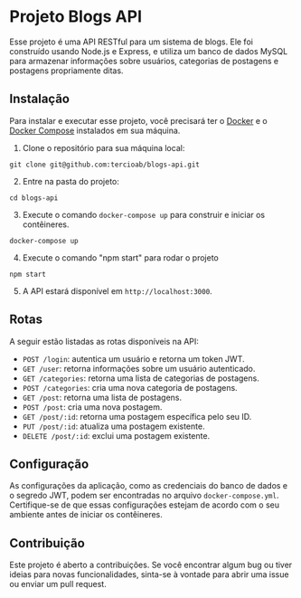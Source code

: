 # Projeto Blogs API

Esse projeto é uma API RESTful para um sistema de blogs. Ele foi construído usando Node.js e Express, e utiliza um banco de dados MySQL para armazenar informações sobre usuários, categorias de postagens e postagens propriamente ditas.

## Instalação

Para instalar e executar esse projeto, você precisará ter o [Docker](https://www.docker.com/) e o [Docker Compose](https://docs.docker.com/compose/) instalados em sua máquina.

1. Clone o repositório para sua máquina local: 

```
git clone git@github.com:tercioab/blogs-api.git
```


2. Entre na pasta do projeto: 

```
cd blogs-api
```

3. Execute o comando `docker-compose up` para construir e iniciar os contêineres. 

```
docker-compose up
```

4. Execute o comando "npm start" para rodar o projeto

```
npm start

```

5. A API estará disponível em `http://localhost:3000`.

## Rotas

A seguir estão listadas as rotas disponíveis na API:

- `POST /login`: autentica um usuário e retorna um token JWT.
- `GET /user`: retorna informações sobre um usuário autenticado.
- `GET /categories`: retorna uma lista de categorias de postagens.
- `POST /categories`: cria uma nova categoria de postagens.
- `GET /post`: retorna uma lista de postagens.
- `POST /post`: cria uma nova postagem.
- `GET /post/:id`: retorna uma postagem específica pelo seu ID.
- `PUT /post/:id`: atualiza uma postagem existente.
- `DELETE /post/:id`: exclui uma postagem existente.

## Configuração

As configurações da aplicação, como as credenciais do banco de dados e o segredo JWT, podem ser encontradas no arquivo `docker-compose.yml`. Certifique-se de que essas configurações estejam de acordo com o seu ambiente antes de iniciar os contêineres.

## Contribuição

Este projeto é aberto a contribuições. Se você encontrar algum bug ou tiver ideias para novas funcionalidades, sinta-se à vontade para abrir uma issue ou enviar um pull request.
